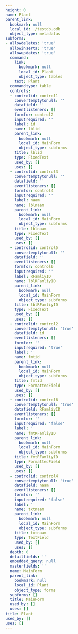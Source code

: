 ```yaml
---
height: 0
name: Plant
parent_link:
  bookmark: null
  local_id: ./testdb.odb
  object_type: metadatas
subforms:
- allowdeletes: 'true'
  allowinserts: 'true'
  allowupdates: 'true'
  command:
    link:
      bookmark: null
      local_id: Plant
      object_type: tables
    text: Plant
  commandtype: table
  controls:
  - controlid: control1
    convertemptytonull: ''
    datafield: ''
    eventlisteners: []
    formfor: control2
    inputrequired: ''
    label: id
    name: lblid
    parent_link:
      bookmark: null
      local_id: MainForm
      object_type: subforms
    title: lblid
    type: FixedText
    used_by: []
    uses: []
  - controlid: control3
    convertemptytonull: ''
    datafield: ''
    eventlisteners: []
    formfor: control4
    inputrequired: ''
    label: naam
    name: lblnaam
    parent_link:
      bookmark: null
      local_id: MainForm
      object_type: subforms
    title: lblnaam
    type: FixedText
    used_by: []
    uses: []
  - controlid: control5
    convertemptytonull: ''
    datafield: ''
    eventlisteners: []
    formfor: control6
    inputrequired: ''
    label: RFamliyID
    name: lblRFamliyID
    parent_link:
      bookmark: null
      local_id: MainForm
      object_type: subforms
    title: lblRFamliyID
    type: FixedText
    used_by: []
    uses: []
  - controlid: control2
    convertemptytonull: 'true'
    datafield: id
    eventlisteners: []
    formfor: ''
    inputrequired: 'true'
    label: ''
    name: fmtid
    parent_link:
      bookmark: null
      local_id: MainForm
      object_type: subforms
    title: fmtid
    type: FormattedField
    used_by: []
    uses: []
  - controlid: control6
    convertemptytonull: 'true'
    datafield: RFamliyID
    eventlisteners: []
    formfor: ''
    inputrequired: 'false'
    label: ''
    name: fmtRFamliyID
    parent_link:
      bookmark: null
      local_id: MainForm
      object_type: subforms
    title: fmtRFamliyID
    type: FormattedField
    used_by: []
    uses: []
  - controlid: control4
    convertemptytonull: 'true'
    datafield: naam
    eventlisteners: []
    formfor: ''
    inputrequired: 'false'
    label: ''
    name: txtnaam
    parent_link:
      bookmark: null
      local_id: MainForm
      object_type: subforms
    title: txtnaam
    type: TextField
    used_by: []
    uses: []
  depth: 0
  detailfields: ''
  embedded_query: null
  masterfields: ''
  name: MainForm
  parent_link:
    bookmark: null
    local_id: Plant
    object_type: forms
  subforms: []
  title: MainForm
  used_by: []
  uses: []
title: Plant
used_by: []
uses: []
---
```

